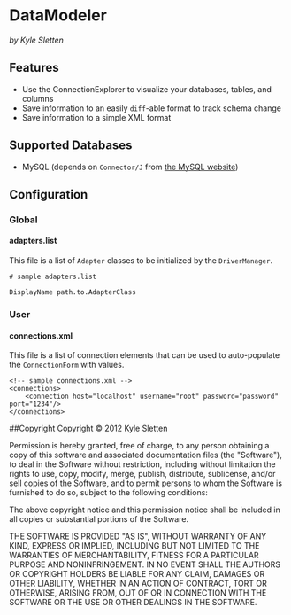 # DataModeler
*by Kyle Sletten*

## Features
* Use the ConnectionExplorer to visualize your databases, tables, and columns
* Save information to an easily `diff`-able format to track schema change
* Save information to a simple XML format

## Supported Databases
* MySQL (depends on `Connector/J` from [the MySQL website](http://www.mysql.com/downloads/connector/j/))

## Configuration
### Global
#### adapters.list
This file is a list of `Adapter` classes to be initialized by the `DriverManager`.

    # sample adapters.list
    
    DisplayName path.to.AdapterClass

### User
#### connections.xml
This file is a list of connection elements that can be used to auto-populate the `ConnectionForm` with values.

    <!-- sample connections.xml -->
	<connections>
		<connection host="localhost" username="root" password="password" port="1234"/>
	</connections>

##Copyright
Copyright &copy; 2012 Kyle Sletten

Permission is hereby granted, free of charge, to any person obtaining a copy of this software and associated documentation files (the "Software"), to deal in the Software without restriction, including without limitation the rights to use, copy, modify, merge, publish, distribute, sublicense, and/or sell copies of the Software, and to permit persons to whom the Software is furnished to do so, subject to the following conditions:

The above copyright notice and this permission notice shall be included in all copies or substantial portions of the Software.

THE SOFTWARE IS PROVIDED "AS IS", WITHOUT WARRANTY OF ANY KIND, EXPRESS OR IMPLIED, INCLUDING BUT NOT LIMITED TO THE WARRANTIES OF MERCHANTABILITY, FITNESS FOR A PARTICULAR PURPOSE AND NONINFRINGEMENT. IN NO EVENT SHALL THE AUTHORS OR COPYRIGHT HOLDERS BE LIABLE FOR ANY CLAIM, DAMAGES OR OTHER LIABILITY, WHETHER IN AN ACTION OF CONTRACT, TORT OR OTHERWISE, ARISING FROM, OUT OF OR IN CONNECTION WITH THE SOFTWARE OR THE USE OR OTHER DEALINGS IN THE SOFTWARE.